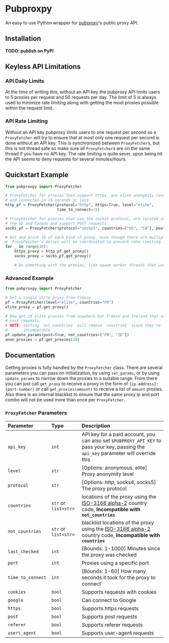 # Pubproxpy

An easy to use Python wrapper for [pubproxy](http://pubproxy.com)'s public proxy API.

## Installation

**TODO: publish on PyPI**

## Keyless API Limitations

### API Daily Limits

At the time of writing this, without an API key the pubproxy API limits users to 5 proxies per request and 50 requests per day. The limit of 5 is always used to minimize rate limiting along with getting the most proxies possible within the request limit.

### API Rate Limiting

Without an API key pubproxy limits users to one request per second so a `ProxyFetcher` will try to ensure that at most only one request per second is done without an API key. This is synchronized between `ProxyFetcher`s, but this is not thread safe so make sure all `ProxyFetcher`s are on the same thread if you have no API key. The rate limiting is quite sever, upon being hit the API seems to deny requests for several minutes/hours.

## Quickstart Example

```python
from pubproxpy import ProxyFetcher

# ProxyFetcher for proxies that support https, are elite anonymity level,
# and connected in 15 seconds or less
http_pf = ProxyFetcher(protocol="http", https=True, level="elite",
                       time_to_connect=15)

# ProxyFetcher for proxies that use the socks5 protocol, are located in
# the US and Canada and support POST requests
socks_pf = ProxyFetcher(protocol="socks5", countries=["US", "CA"], post=True)

# Get and print 10 of each kind of proxy, even though there are multiple
# `ProxyFetcher`s delays will be coordinated to prevent rate limiting
for _ in range(10):
    https_proxy = http_pf.get_proxy()
    socks_proxy = socks_pf.get_proxy()

    # Do something with the proxies, like spawn worker threads that use them
```

### Advanced Example

```python
from pubproxpy import ProxyFetcher

# Get a single elite proxy from France
pf = ProxyFetcher(level="elite", countries="FR")
elite_proxy = pf.get_proxy()

# Now get 20 elite proxies from anywhere but France and Ireland that support
# post requests
# NOTE: setting `not_countries` will remove `countries` since they're
#       incompatible
pf.update_params(post=True, not_countries=["FR", "IE"])
anon_proxies = pf.get_proxies(20)
```

## Documentation

Getting proxies is fully handled by the `ProxyFetcher` class. There are several parameters you can pass on initialization, by using `set_params`, or by using `update_params` to narrow down the proxies to a suitable range. From there you can just call `get_proxy` to receive a proxy in the form of `{ip-address}:{port-number}` or call `get_proxies(amount)` to receive a list of `amount` proxies. Also there is an internal blacklist to ensure that the same proxy ip and port combo will not be used more than once per `ProxyFetcher`.

### `ProxyFetcher` Parameters

|Parameter|Type|Description|
|:--|:--|:--|
|`api_key`|`int`|API key for a paid account, you can also set `$PUBPROXY_API_KEY` to pass your key, passing the `api_key` parameter will override this|
|`level`|`str`|[Options: anonymous, elite] Proxy anonymity level|
|`protocol`|`str`|[Options: http, socks4, socks5] The proxy protocol|
|`countries`|`str` or `list<str>`|locations of the proxy using the [ISO-3166 alpha-2](https://en.wikipedia.org/wiki/ISO_3166-1_alpha-2) country code, **Incompatible with `not_countries`**|
|`not_countries`|`str` or `list<str>`|blacklist locations of the proxy using the [ISO-3166 alpha-2](https://en.wikipedia.org/wiki/ISO_3166-1_alpha-2) country code, **Incompatible with `countries`**|
|`last_checked`|`int`|[Bounds: 1-1000] Minutes since the proxy was checked|
|`port`|`int`|Proxies using a specific port|
|`time_to_connect`|`int`|[Bounds: 1-60] How many seconds it took for the proxy to connect|
|`cookies`|`bool`|Supports requests with cookies|
|`google`|`bool`|Can connect to Google|
|`https`|`bool`|Supports https requests|
|`post`|`bool`|Supports post requests|
|`referer`|`bool`|Supports referer requests|
|`user\_agent`|`bool`|Supports user-agent requests|
